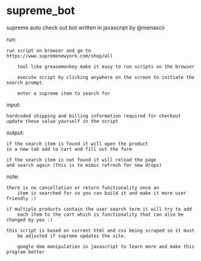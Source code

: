 # supreme_bot

supreme auto check out bot written in javascript by @menascii

run:
   			
	run script on browser and go to https://www.supremenewyork.com/shop/all
      
        tool like greasemonkey make it easy to run scripts on the browser

      	execute script by clicking anywhere on the screen to initiate the search prompt.
      
      	enter a supreme item to search for
	
input:

	hardcoded shipping and billing information required for checkout
	update these value yourself in the script

output:

	if the search item is found it will open the product 
  	in a new tab add to cart and fill out the form
          
  	if the search item is not found it will reload the page 
  	and search again (this is to mimic refresh for new drops)
          
  note:
  			
	there is no cancellation or return functionality once an 
        item is searched for so you can build it and make it more user friendly :)
        
	if multiple products contain the user search term it will try to add 
        each item to the cart which is functionality that can also be changed by you :)
   
	this script is based on current html and css being scraped so it must 
        be adjusted if supreme updates the site. 

        google dom manipulation in javascript to learn more and make this program better
